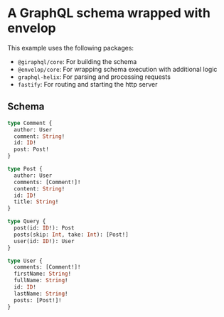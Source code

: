 # A GraphQL schema wrapped with envelop

This example uses the following packages:

- `@giraphql/core`: For building the schema
- `@envelop/core`: For wrapping schema execution with additional logic
- `graphql-helix`: For parsing and processing requests
- `fastify`: For routing and starting the http server

## Schema

```graphql
type Comment {
  author: User
  comment: String!
  id: ID!
  post: Post!
}

type Post {
  author: User
  comments: [Comment!]!
  content: String!
  id: ID!
  title: String!
}

type Query {
  post(id: ID!): Post
  posts(skip: Int, take: Int): [Post!]
  user(id: ID!): User
}

type User {
  comments: [Comment!]!
  firstName: String!
  fullName: String!
  id: ID!
  lastName: String!
  posts: [Post!]!
}
```
